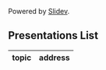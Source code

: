 Powered by [Slidev](https://sli.dev/).

## Presentations List
|  topic |  address |
| :---  | :--- |
